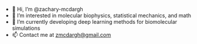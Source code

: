 - 👋 Hi, I’m @zachary-mcdargh
- 👀 I’m interested in molecular biophysics, statistical mechanics, and math
- 🌱 I’m currently developing deep learning methods for biomolecular simulations
- 📫 Contact me at zmcdargh@gmail.com
